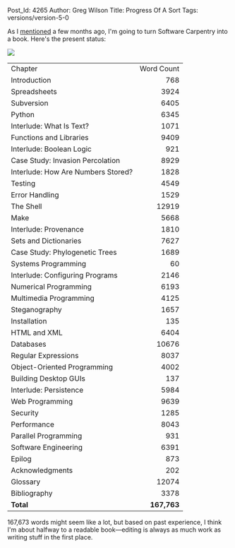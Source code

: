 Post_Id: 4265
Author: Greg Wilson
Title: Progress Of A Sort
Tags: versions/version-5-0

<p>As I <a href="{{root_path}}/blog/2011/05/damn-the-torpedoes.html">mentioned</a> a few months ago, I'm going to turn Software Carpentry into a book. Here's the present status:</p>
<p><img src="{{root_path}}/files/2011/09/Screenshot.png" /></p>
<table>
<tbody>
<tr>
<td>Chapter</td>
<td align="right">Word Count</td>
</tr>
<tr>
<td>Introduction</td>
<td align="right">768</td>
</tr>
<tr>
<td>Spreadsheets</td>
<td align="right">3924</td>
</tr>
<tr>
<td>Subversion</td>
<td align="right">6405</td>
</tr>
<tr>
<td>Python</td>
<td align="right">6345</td>
</tr>
<tr>
<td>Interlude: What Is Text?</td>
<td align="right">1071</td>
</tr>
<tr>
<td>Functions and Libraries</td>
<td align="right">9409</td>
</tr>
<tr>
<td>Interlude: Boolean Logic</td>
<td align="right">921</td>
</tr>
<tr>
<td>Case Study: Invasion Percolation</td>
<td align="right">8929</td>
</tr>
<tr>
<td>Interlude: How Are Numbers Stored?</td>
<td align="right">1828</td>
</tr>
<tr>
<td>Testing</td>
<td align="right">4549</td>
</tr>
<tr>
<td>Error Handling</td>
<td align="right">1529</td>
</tr>
<tr>
<td>The Shell</td>
<td align="right">12919</td>
</tr>
<tr>
<td>Make</td>
<td align="right">5668</td>
</tr>
<tr>
<td>Interlude: Provenance</td>
<td align="right">1810</td>
</tr>
<tr>
<td>Sets and Dictionaries</td>
<td align="right">7627</td>
</tr>
<tr>
<td>Case Study: Phylogenetic Trees</td>
<td align="right">1689</td>
</tr>
<tr>
<td>Systems Programming</td>
<td align="right">60</td>
</tr>
<tr>
<td>Interlude: Configuring Programs</td>
<td align="right">2146</td>
</tr>
<tr>
<td>Numerical Programming</td>
<td align="right">6193</td>
</tr>
<tr>
<td>Multimedia Programming</td>
<td align="right">4125</td>
</tr>
<tr>
<td>Steganography</td>
<td align="right">1657</td>
</tr>
<tr>
<td>Installation</td>
<td align="right">135</td>
</tr>
<tr>
<td>HTML and XML</td>
<td align="right">6404</td>
</tr>
<tr>
<td>Databases</td>
<td align="right">10676</td>
</tr>
<tr>
<td>Regular Expressions</td>
<td align="right">8037</td>
</tr>
<tr>
<td>Object-Oriented Programming</td>
<td align="right">4002</td>
</tr>
<tr>
<td>Building Desktop GUIs</td>
<td align="right">137</td>
</tr>
<tr>
<td>Interlude: Persistence</td>
<td align="right">5984</td>
</tr>
<tr>
<td>Web Programming</td>
<td align="right">9639</td>
</tr>
<tr>
<td>Security</td>
<td align="right">1285</td>
</tr>
<tr>
<td>Performance</td>
<td align="right">8043</td>
</tr>
<tr>
<td>Parallel Programming</td>
<td align="right">931</td>
</tr>
<tr>
<td>Software Engineering</td>
<td align="right">6391</td>
</tr>
<tr>
<td>Epilog</td>
<td align="right">873</td>
</tr>
<tr>
<td>Acknowledgments</td>
<td align="right">202</td>
</tr>
<tr>
<td>Glossary</td>
<td align="right">12074</td>
</tr>
<tr>
<td>Bibliography</td>
<td align="right">3378</td>
</tr>
<tr>
<td><strong>Total</strong></td>
<td align="right"><strong>167,763</strong></td>
</tr>
</tbody>
</table>
<p>167,673 words might seem like a lot, but based on past experience, I think I'm about halfway to a readable book&mdash;editing is always as much work as writing stuff in the first place.</p>
